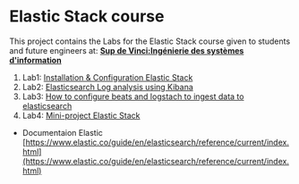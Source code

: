 # Elastic Stack course

This project contains the Labs for the Elastic Stack course given to students and future engineers at: [**Sup de Vinci:Ingénierie des systèmes d'information**](https://www.supdevinci.fr/)


1. Lab1: [Installation & Configuration Elastic Stack](docs/lab1.md)
2. Lab2: [Elasticsearch Log analysis using Kibana](docs/lab2.md)
3. Lab3: [How to configure beats and logstach to ingest data to elasticsearch](docs/lab3.md)
4. Lab4: [Mini-project Elastic Stack](docs/lab4.md)


- Documentaion Elastic
[https://www.elastic.co/guide/en/elasticsearch/reference/current/index.html](https://www.elastic.co/guide/en/elasticsearch/reference/current/index.html)

